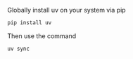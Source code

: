 Globally install uv on your system via pip

```bash
pip install uv
```

Then use the command

```bash
uv sync
```
